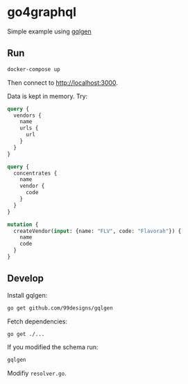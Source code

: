 # go4graphql

Simple example using [gqlgen](https://github.com/99designs/gqlgen)

## Run

```sh
docker-compose up
```

Then connect to [http://localhost:3000](http://localhost:3000).

Data is kept in memory. Try:

```graphql
query {
  vendors {
    name
    urls {
      url
    }
  }
}

query {
  concentrates {
    name
    vendor {
      code
    }
  }
}

mutation {
  createVendor(input: {name: "FLV", code: "Flavorah"}) {
    name
    code
  }
}
```

## Develop

Install gqlgen:

```sh
go get github.com/99designs/gqlgen
```

Fetch dependencies:

```sh
go get ./...
```

If you modified the schema run:

```sh
gqlgen
```

Modifiy `resolver.go`.
